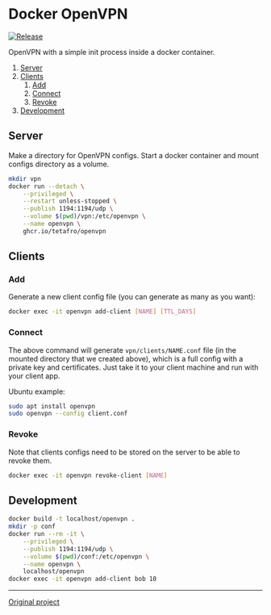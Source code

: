 # Docker OpenVPN

[![Release](https://img.shields.io/github/tag/tetafro/openvpn.svg)](https://github.com/tetafro/openvpn/releases)

OpenVPN with a simple init process inside a docker container.

1. [Server](#server)
2. [Clients](#clients)
    1. [Add](#add)
    2. [Connect](#connect)
    3. [Revoke](#revoke)
3. [Development](#development)

## Server

Make a directory for OpenVPN configs. Start a docker container and mount
configs directory as a volume.

```sh
mkdir vpn
docker run --detach \
    --privileged \
    --restart unless-stopped \
    --publish 1194:1194/udp \
    --volume $(pwd)/vpn:/etc/openvpn \
    --name openvpn \
    ghcr.io/tetafro/openvpn
```

## Clients

### Add

Generate a new client config file (you can generate as many as you want):

```sh
docker exec -it openvpn add-client [NAME] [TTL_DAYS]
```

### Connect

The above command will generate `vpn/clients/NAME.conf` file (in the mounted
directory that we created above), which is a full config with a private key and
certificates. Just take it to your client machine and run with your client app.

Ubuntu example:

```sh
sudo apt install openvpn
sudo openvpn --config client.conf
```

### Revoke

Note that clients configs need to be stored on the server to be able to revoke
them.

```sh
docker exec -it openvpn revoke-client [NAME]
```

## Development

```sh
docker build -t localhost/openvpn .
mkdir -p conf
docker run --rm -it \
    --privileged \
    --publish 1194:1194/udp \
    --volume $(pwd)/conf:/etc/openvpn \
    --name openvpn \
    localhost/openvpn
docker exec -it openvpn add-client bob 10
```

---

[Original project](https://github.com/jpetazzo/dockvpn)
